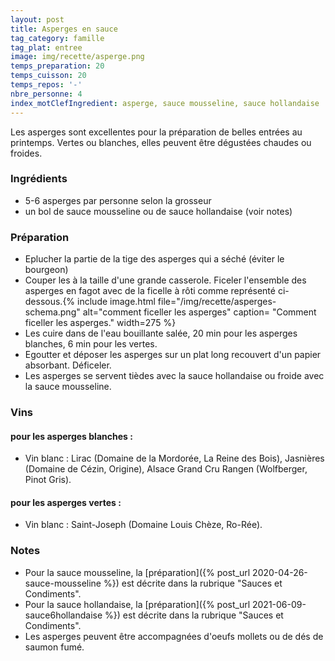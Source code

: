 ```yaml
---
layout: post
title: Asperges en sauce
tag_category: famille
tag_plat: entree
image: img/recette/asperge.png
temps_preparation: 20
temps_cuisson: 20
temps_repos: '-'
nbre_personne: 4
index_motClefIngredient: asperge, sauce mousseline, sauce hollandaise
---
```

Les asperges sont excellentes pour la préparation de belles entrées au printemps. Vertes ou blanches, elles peuvent être dégustées chaudes ou froides.

### Ingrédients
* 5-6 asperges par personne selon la grosseur
* un bol de sauce mousseline ou de sauce hollandaise (voir notes)

### Préparation
* Eplucher la partie de la tige des asperges qui a séché (éviter le bourgeon)
* Couper les à la taille d'une grande casserole. Ficeler l'ensemble des asperges en fagot avec de la ficelle à rôti comme représenté ci-dessous.{% include image.html file="/img/recette/asperges-schema.png" alt="comment ficeller les asperges" caption= "Comment ficeller les asperges." width=275 %}
* Les cuire dans de l'eau bouillante salée, 20 min pour les asperges blanches, 6 min pour les vertes.
* Egoutter et déposer les asperges sur un plat long recouvert d'un papier absorbant. Déficeler.
* Les asperges se servent tièdes avec la sauce hollandaise ou froide avec la sauce mousseline.

### Vins
#### pour les asperges blanches :
* Vin blanc : Lirac (Domaine de la Mordorée, La Reine des Bois), Jasnières (Domaine de Cézin, Origine), Alsace Grand Cru Rangen (Wolfberger, Pinot Gris).

#### pour les asperges vertes :
* Vin blanc : Saint-Joseph (Domaine Louis Chèze, Ro-Rée).

### Notes
* Pour la sauce mousseline, la [préparation]({% post_url 2020-04-26-sauce-mousseline %}) est décrite dans la rubrique "Sauces et Condiments".
* Pour la sauce hollandaise, la [préparation]({% post_url 2021-06-09-sauce6hollandaise %}) est décrite dans la rubrique "Sauces et Condiments".
* Les asperges peuvent être accompagnées d'oeufs mollets ou de dés de saumon fumé.
